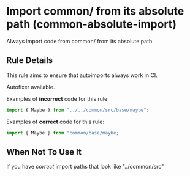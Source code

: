 # Import common/ from its absolute path (common-absolute-import)

Always import code from common/ from its absolute path.

## Rule Details

This rule aims to ensure that autoimports always work in CI.

Autofixer available.

Examples of **incorrect** code for this rule:

```js
import { Maybe } from "../../common/src/base/maybe";
```

Examples of **correct** code for this rule:

```js
import { Maybe } from "common/base/maybe;
```

## When Not To Use It

If you have _correct_ import paths that look like "../common/src"
